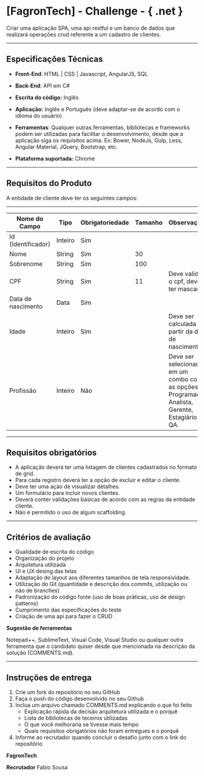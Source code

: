 [FagronTech] - Challenge - { .net } 
===================

Criar uma aplicação SPA, uma api restful e um banco de dados que realizará operações crud referente a um cadastro de clientes.

-------------

Especificações Técnicas
-------------

- **Front-End**: HTML | CSS | Javascript, AngularJS, SQL 

- **Back-End**: API em C#

- **Escrita do código:** Inglês

- **Aplicação:** Inglês e Português (deve adaptar-se de acordo com o idioma do usuário)

- **Ferramentas**: Qualquer outras ferramentas, bibliotecas e frameworks podem ser utilizadas para facilitar o desenvolvimento, desde que a aplicação siga os requisitos acima. Ex: Bower, NodeJs, Gulp, Less, Angular Material, JQuery, Bootstrap, etc.

- **Plataforma suportada:** Chrome 

------------

Requisitos do Produto
-------------

A entidade de cliente deve ter os seguintes campos: 

----------------


Nome do Campo          |  Tipo     |   Obrigatoriedade      |   Tamanho    |          Observações
-----------------------|-----------|------------------------|--------------|-------------------------------------------------------
Id (Identificador)     | Inteiro   |	      Sim	    |	           |
Nome	               |  String   |	      Sim	    |       30	   |
Sobrenome	       |  String   |	      Sim	    |      100	   |
CPF	               |  String   |	      Sim	    |       11	   |  Deve validar o cpf, deve ter mascara
Data de nascimento     |  Data	   |          Sim	    |	           |
Idade	               |  Inteiro  |	      Sim           |	           |  Deve ser calculada a partir da data de nascimento
Profissão	       | Inteiro   |          Não	    |	           |  Deve ser selecionado em um combo com as opções                                                                                           Programador, Analista, Gerente, Estagiário e QA.

-------------

Requisitos obrigatórios
--------------

- A aplicação deverá ter uma listagem de clientes cadastrados no formato de grid.
- Para cada registro deverá ter a opção de excluir e editar o cliente. 
- Deve ter uma ação de visualizar detalhes.
- Um formulário para incluir novos clientes.
- Deverá conter validações básicas de acordo com as regras da entidade cliente.
- Não é permitido o uso de algum scaffolding.

----------

Critérios de avaliação
-------------

 - Qualidade de escrita do código
 - Organização do projeto
 - Arquitetura utilizada
 - UI e UX desing das telas
 - Adaptação do layout aos diferentes tamanhos de tela responsividade.
 - Utilização do Git (quantidade e descrição dos commits, utilização ou não de branches)
 - Padronização do código fonte (uso de boas práticas, uso de design patterns)
 - Cumprimento das especificações do teste
 - Criação de uma api para fazer o CRUD 

**Sugestão de ferramentas**                               

Notepad++, SublimeText, Visual Code, Visual Studio ou qualquer outra ferramenta que o candidato quiser desde que mencionada na descrição da solução (COMMENTS.md).

------------

Instruções de entrega
-------------

 1. Crie um fork do repositório no seu GitHub
 2. Faça o push do código desenvolvido no seu Github
 3. Inclua um arquivo chamado COMMENTS.md explicando o que foi feito
	 - Explicação rápida da decisão arquitetura utilizada e o porquê
	 - Lista de bibliotecas de teceiros utilizadas
	 - O que você melhoraria se tivesse mais tempo
	 - Quais requisitos obrigatórios não foram entregues e o porquê 
 4. Informe ao recrutador quando concluir o desafio junto com o link do repositório

**FagronTech**

**Recrutador**
  Fabio Sousa
